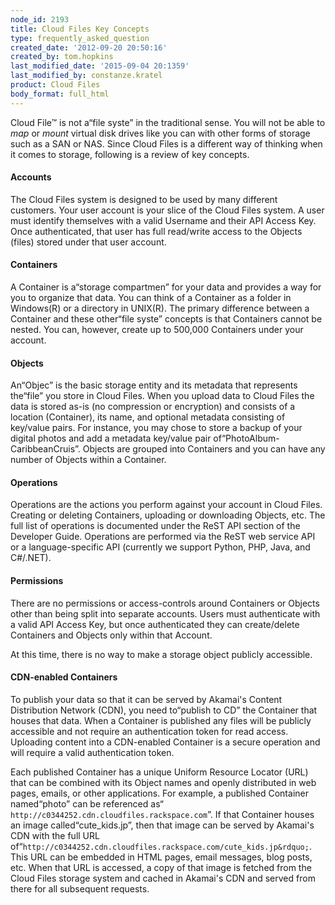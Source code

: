 ```yaml
---
node_id: 2193
title: Cloud Files Key Concepts
type: frequently_asked_question
created_date: '2012-09-20 20:50:16'
created_by: tom.hopkins
last_modified_date: '2015-09-04 20:1359'
last_modified_by: constanze.kratel
product: Cloud Files
body_format: full_html
---
```


Cloud File&trade; is not a&ldquo;file syste&rdquo; in the traditional sense. You will
not be able to *map* or *mount* virtual disk drives like you can with
other forms of storage such as a SAN or NAS. Since Cloud Files is a
different way of thinking when it comes to storage, following is a
review of key concepts.

#### Accounts

The Cloud Files system is designed to be used by many different
customers. Your user account is your slice of the Cloud Files system. A
user must identify themselves with a valid Username and their API Access
Key. Once authenticated, that user has full read/write access to the
Objects (files) stored under that user account.

#### Containers

A Container is a&ldquo;storage compartmen&rdquo; for your data and provides a way
for you to organize that data. You can think of a Container as a folder
in Windows(R) or a directory in UNIX(R). The primary difference between
a Container and these other&ldquo;file syste&rdquo; concepts is that Containers
cannot be nested. You can, however, create up to 500,000 Containers
under your account.

#### Objects

An&ldquo;Objec&rdquo; is the basic storage entity and its metadata that represents
the&ldquo;file&rdquo; you store in Cloud Files. When you upload data to Cloud
Files the data is stored as-is (no compression or encryption) and
consists of a location (Container), its name, and optional metadata
consisting of key/value pairs. For instance, you may chose to store a
backup of your digital photos and add a metadata key/value pair of&ldquo;PhotoAlbum-CaribbeanCruis&rdquo;. Objects are grouped into Containers and
you can have any number of Objects within a Container.

#### Operations

Operations are the actions you perform against your account in Cloud
Files. Creating or deleting Containers, uploading or downloading
Objects, etc. The full list of operations is documented under the ReST
API section of the Developer Guide. Operations are performed via the
ReST web service API or a language-specific API (currently we support
Python, PHP, Java, and C\#/.NET).

#### Permissions

There are no permissions or access-controls around Containers or Objects
other than being split into separate accounts. Users must authenticate
with a valid API Access Key, but once authenticated they can
create/delete Containers and Objects only within that Account.

At this time, there is no way to make a storage object publicly
accessible.

#### CDN-enabled Containers

To publish your data so that it can be served by Akamai's Content
Distribution Network (CDN), you need to&ldquo;publish to CD&rdquo; the Container
that houses that data. When a Container is published any files will be
publicly accessible and not require an authentication token for read
access. Uploading content into a CDN-enabled Container is a secure
operation and will require a valid authentication token.

Each published Container has a unique Uniform Resource Locator (URL)
that can be combined with its Object names and openly distributed in web
pages, emails, or other applications. For example, a published Container
named&ldquo;photo&rdquo; can be referenced as&ldquo;
`http://c0344252.cdn.cloudfiles.rackspace.com`&rdquo;. If that Container
houses an image called&ldquo;cute\_kids.jp&rdquo;, then that image can be served
by Akamai's CDN with the full URL of&ldquo;`http://c0344252.cdn.cloudfiles.rackspace.com/cute_kids.jp&rdquo;`. This URL
can be embedded in HTML pages, email messages, blog posts, etc. When
that URL is accessed, a copy of that image is fetched from the Cloud
Files storage system and cached in Akamai's CDN and served from there
for all subsequent requests.

